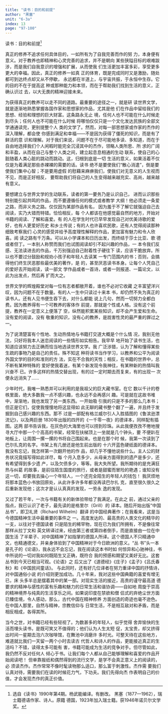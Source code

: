 ```yaml
---
title: "读书：目的和前提"
author: "黑塞"
unit: "6-3a"
index: 13
page: "97-100"
---
```


读书：目的和前提[^1-a]

真正的修养不追求任何具体目的，一如所有为了自我完善而作的努
力，本身便有意义。对于教养也即精神和心灵完善的追求，并不是朝向
某些狭隘目标的艰难跋涉，而是我们自我意识的增强和扩展，从而使我
们生活更加丰富多彩，享受更多更大的幸福。因此，真正的修养一如真
正的体育，既是完成同时又是激励，随处都可到达终点却又从不停歇，
永远都在半道上，与宇宙共振，于永恒中生存。它的目的不在于提高这
种或那种能力和本领，而在于帮助我们找到生活的意义，正确认识过
去，以大无畏的精神迎接未来。

为获得真正的教养可以走不同的道路。最重要的途径之一，就是研
读世界文学，就是逐渐地熟悉掌握各国作家和思想家的作品，尤其是他
们在作品中留给我们的思想、经验和理想的巨大财富。这条路永无止
境，任何人也不可能在什么时候走到尽头；任何人也不可能在什么时候
将哪怕仅仅只是一个文化发达民族的全部文学通通读完，更别提整个人
类的文学了。然而，对每一部思想家或作家的杰作的深入理解，都会使
你感到满足和幸福——不是因为获得了僵死的知识，而是有了鲜活的意
识和理解。对于我们来说，问题不在于尽可能地多读、多知道，而在于
自由地选择我们个人闲暇时能完全沉浸其中的杰作，领略人类所思、所
求的广阔和丰盈，从而在自己与整个人类之间，建立起息息相通的生动
联系，使自己的心脏随着人类心脏的跳动而跳动。这，归根到底是一切
生活的意义，如果活着不仅仅是为着满足那些赤裸裸的需要的话。读书
绝不是要使我们“散心消遣”，倒是要使我们集中心智；不是要用虚假
的慰藉来麻痹我们，使我们对无意义的人生视而不见，而是正好相反，
要帮助我们将自己的人生变得越来越充实、高尚，越来越有意义。

[^1-a]: 选自《读书》1990年第4期。杨武能编译。有删改。
    黑塞（1877—1962），瑞士籍德语作家、诗人。原籍
    德国，1923年加入瑞士籍。获1946年诺贝尔文学奖。

要想建立与世界文学的生动联系，读者的第一要务乃是认识自己，
进而认识那些特别能引起共鸣的作品，而不要遵循任何的模式或者教学
大纲！他必须走一条爱之路，而非义务之路。仅仅因为某部作品有名，
因为羞于不了解它就强迫自己去阅读，实乃大错而特错。恰恰相反，每
个人都该在他感觉最自然的地方，开始对书籍的阅读、了解和喜爱。有
的人在学生时代已早早发现自己对优美诗歌的爱好，也有人更爱好历史
和乡土传说；有的人也许喜欢民歌，还有人觉得阅读那种细致考察我们
心灵的感受并给予高度理性解释的作品，更加富有魅力和令人欣喜。阅
读之路有千万条。可以从小学课本和日历出发，而终结于莎士比亚、歌
德或者但丁。一本别人称赞而我们也试图阅读却引不起兴趣的作品，一
本令我们反感、无法读进去的作品，千万别强迫自己耐着性子硬往下
读，应该干脆放弃。所以也不要过分鼓励和规劝小孩子和年轻人去读某
一专门范围内的书；否则，会搞得他们终生厌恶那些最优美的著作，是
的，甚至厌恶读书本身。让每个人凭自己的爱好去开始阅读，读一部文
学作品或者一首诗，或者一则报道、一篇论文，以此为出发点，然后再
扩而大之。

世界文学的辉煌殿堂对每一位有志者都敞开着，谁也不必对它收藏
之丰富望洋兴叹，因为问题不在于数量。有的人一生中只读过十来本
书，却仍然不失为真正的读书人。还有人见书便生吞下去，对什么都能
说上几句，然而一切努力全都白费。因为教养得有一个可教养的客体作
前提，那就是个性或人格。没有这个前提，教养在一定意义上便落了
空，纵然能积累某些知识，却不会产生爱和生命。没有爱的阅读，没有
敬重的知识，没有心的教养，是戕害性灵的最严重的罪过之一。

为了说清楚富有个性地、生动热情地与书籍打交道大概是个什么情
况，我别无他法，只好将我本人迷恋阅读的一些情形如实相告。我早早
地开始了读书生活，也知道应该努力去正确而恰当地选读世界文学。我
广泛涉猎，认为了解和懂得某些生疏的事物乃是自己的责任。殊不知这
种将读书当作学习，以教养和公平为阅读外国文学的目的和准则的方
法，实在不合我的天性；相反，在书籍的世界中，总不断有某种特殊的
爱好使我着迷，有某个新发现令我神往，有某种新的热情叫我兴奋不
已。许多这样的热情交替出现，有的过一定时期去而复来，有的出现一
次便永远消失了……

少年时代，我唯一熟悉并可以利用的是我祖父的巨大藏书室。在它
数以千计的卷帙里面，绝大多数我一点不感兴趣，也永远不会再感兴
趣。可是就在这故书堆中，渐渐地，我也发现了另一类东西。一开始吸
引我的只是不多的那么几本书；但正是它们，促使我慢慢地将这显得如
此无聊的藏书整个翻了一遍，并且终于发掘到自己感兴趣的东西。那不
过是一部配有格兰威尔引人入胜插图的《鲁滨逊漂流记》，以及两巨册
1830年出版的四开的《一千零一夜》的德译本，同样配有插图。这两
部书告诉我，在灰色的大海里也可以捞到珍珠。从此我便孜孜不倦地搜
寻大厅中那一个个高高的书架，经常在扶梯顶上一坐就是几个钟头，要
不便趴在地板上，让周围一摞一摞的书将自己围起来。也是在那个时
候，我第一次读到了巴尔扎克的名字。书架上有几册还是他生前出版的
十六开蓝色硬纸面的德译本。我没有忘记，我怎样第一次翻开他的作
品，却几乎不懂他说些什么。主人公的财务状况竟描写得如此详尽，每
个月入息多少，从母亲方面得到的遗产是多少，还有希望得到多少遗
产，以及欠债多少，等等。我大失所望。我所期待的是充满狂热与纠葛
的故事，是前往陌生国度的旅行，或者是甜蜜而冒险的艳遇；谁知没有
这一切，却要我去操心一个年轻人，一个还完全陌生的年轻人的钱包！
我厌烦地将那本蓝色小书放回原处，从此许多许多年都没再读巴尔扎
克，直至很久很久之后重新发现他；这次才是认认真真的发现，一劳永
逸的发现。

又过了若干年，一次与书籍有关的新体验带给了我满足。在此之
前，通过父亲的指点，我已认识了老子，最先读的是格里尔（Grill）的
译本。随后开始出版“中国丛书”，即卫礼贤（Richard Wilhelm）翻译
的中国经典著作；在我看来，这是当今德国精神生活中最重要的事件之
一。高度发达的、最高贵的人类文化的精华的一支，以往对于德国读者
只是陌生的稀罕物，现在已为我们所拥有，不是像往常那样从拉丁文和
英文转译过来，经由第三者或第四者倒手，而是直接由一位在中国生活
了半辈子、对中国精神了如指掌的德国人所译。这个德国人不只精通中
文，也精通德文，并亲身体验到了中国精神对于今日欧洲的意义。“丛
书”头一本是孔子的《论语》，我永远不会忘记，我在阅读这本书时如
何惊异和心驰神往，书中所说的一切对我如何既陌生又正确，既符合
我的预感和期望又美好无比。这套丛书到今天已相当可观。《论语》之
后又出了《道德经》《庄子》《孟子》《吕氏春秋》和《中国民间童话》。
与此同时，还有好几位译者在努力重译中国的抒情诗，对中国通俗小说
的介绍则更加成功。几十年来，我对这些中国典籍的喜爱有增无已，床
头多半总是摆着其中的某一部。对现实生活的接近，高贵的谨守最高道
德要求的精神与感性的富有乐趣和魅力的日常生活和谐协调——自如地
周旋于崇高的精神境界与纯真的生活享乐之间。如果说印度在禁欲和僧
侣式的弃绝尘世方面已臻佳境，令人感动，那么，古代中国在精神修养
方面创造的奇迹也毫不逊色。在中国人那里，自然与精神，宗教信仰与
日常生活，不是相互敌对和矛盾，而是相反相成，各得其所。

当今之世，对书籍已经有些轻视了。为数甚多的年轻人，似乎觉得
舍弃愉快的生活而埋头读书，是既可笑又不值得的；他们认为人生太短
促，太宝贵，却又挤得出时间一星期去泡六次咖啡馆，在舞池中消磨许
多时光。可整天待在这些地方，难道就比我们一天留一两个小时去读古
代哲人和诗人的作品，更能接近真正的生活吗？不错，读得太多可能有
害，书籍可能成为生活的竞争对手。但尽管如此，我仍然不反对任何人
倾心于书。让我们每个人都从自己能够理解和喜爱的作品开始阅读吧！
但单靠报纸和偶然得到的流行文学，是学不会真正意义上的阅读的，必
须读杰作。杰作常常不像时髦读物那么适口，那么富于刺激性。杰作需
要我们认真对待，需要我们在读的时候花力气，下功夫。我们先得向杰
作表明自己的价值，才会发现杰作的真正价值。
